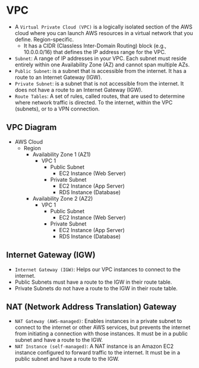 # VPC

- A `Virtual Private Cloud (VPC)` is a logically isolated section of the AWS cloud where you can launch AWS resources in a virtual network that you define. Region-specific.
  - It has a CIDR (Classless Inter-Domain Routing) block (e.g., 10.0.0.0/16) that defines the IP address range for the VPC.
- `Subnet`: A range of IP addresses in your VPC. Each subnet must reside entirely within one Availability Zone (AZ) and cannot span multiple AZs.
- `Public Subnet`: is a subnet that is accessible from the internet. It has a route to an Internet Gateway (IGW).
- `Private Subnet`: is a subnet that is not accessible from the internet. It does not have a route to an Internet Gateway (IGW).
- `Route Tables`: A set of rules, called routes, that are used to determine where network traffic is directed. To the internet, within the VPC (subnets), or to a VPN connection.

## VPC Diagram

- AWS Cloud
  - Region
    - Availability Zone 1 (AZ1)
      - VPC 1
        - Public Subnet
          - EC2 Instance (Web Server)
        - Private Subnet
          - EC2 Instance (App Server)
          - RDS Instance (Database)
    - Availability Zone 2 (AZ2)
      - VPC 1
        - Public Subnet
          - EC2 Instance (Web Server)
        - Private Subnet
          - EC2 Instance (App Server)
          - RDS Instance (Database)

## Internet Gateway (IGW)

- `Internet Gateway (IGW)`: Helps our VPC instances to connect to the internet.
- Public Subnets must have a route to the IGW in their route table.
- Private Subnets do not have a route to the IGW in their route table.

## NAT (Network Address Translation) Gateway

- `NAT Gateway (AWS-managed)`: Enables instances in a private subnet to connect to the internet or other AWS services, but prevents the internet from initiating a connection with those instances. It must be in a public subnet and have a route to the IGW.
- `NAT Instance (self-managed)`: A NAT instance is an Amazon EC2 instance configured to forward traffic to the internet. It must be in a public subnet and have a route to the IGW.

